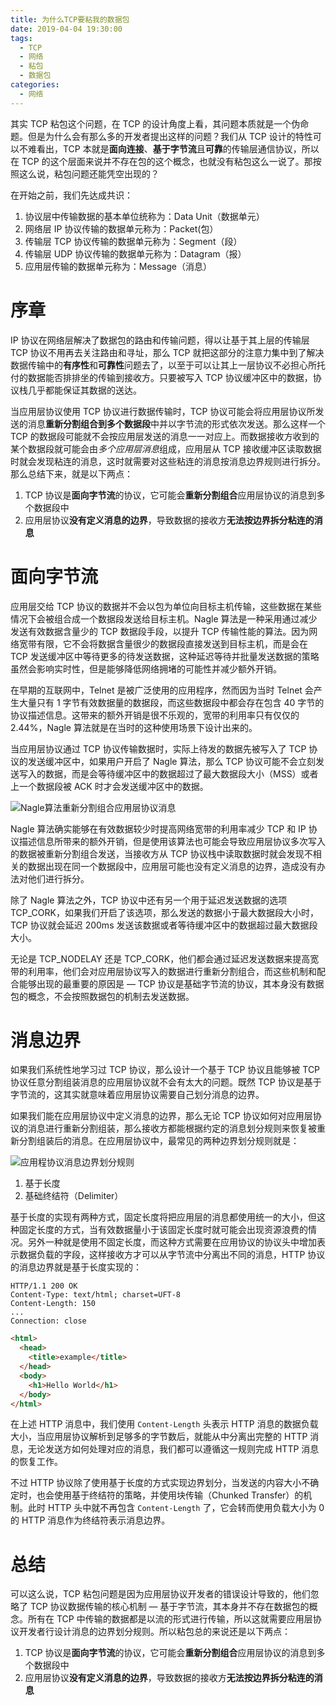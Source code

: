 ```yaml
---
title: 为什么TCP要粘我的数据包
date: 2019-04-04 19:30:00
tags:
  - TCP
  - 网络
  - 粘包
  - 数据包
categories:
  - 网络
---
```


其实 TCP 粘包这个问题，在 TCP 的设计角度上看，其问题本质就是一个伪命题。但是为什么会有那么多的开发者提出这样的问题？我们从 TCP 设计的特性可以不难看出，TCP 本就是**面向连接**、**基于字节流**且**可靠**的传输层通信协议，所以在 TCP 的这个层面来说并不存在包的这个概念，也就没有粘包这么一说了。那按照这么说，粘包问题还能凭空出现的？

在开始之前，我们先达成共识：

1. 协议层中传输数据的基本单位统称为：Data Unit（数据单元）
2. 网络层 IP 协议传输的数据单元称为：Packet(包）
3. 传输层 TCP 协议传输的数据单元称为：Segment（段）
4. 传输层 UDP 协议传输的数据单元称为：Datagram（报）
5. 应用层传输的数据单元称为：Message（消息）

<!--more-->

# 序章

IP 协议在网络层解决了数据包的路由和传输问题，得以让基于其上层的传输层 TCP 协议不用再去关注路由和寻址，那么 TCP 就把这部分的注意力集中到了解决数据传输中的**有序性**和**可靠性**问题去了，以至于可以让其上一层协议不必担心所托付的数据能否排排坐的传输到接收方。只要被写入 TCP 协议缓冲区中的数据，协议栈几乎都能保证其数据的送达。

当应用层协议使用 TCP 协议进行数据传输时，TCP 协议可能会将应用层协议所发送的消息**重新分割组合到多个数据段**中并以字节流的形式依次发送。那么这样一个 TCP 的数据段可能就不会按应用层发送的消息一一对应上。而数据接收方收到的某个数据段就可能会由*多个应用层消息*组成，应用层从 TCP 接收缓冲区读取数据时就会发现粘连的消息，这时就需要对这些粘连的消息按消息边界规则进行拆分。那么总结下来，就是以下两点：

1. TCP 协议是**面向字节流**的协议，它可能会**重新分割组合**应用层协议的消息到多个数据段中
2. 应用层协议**没有定义消息的边界**，导致数据的接收方**无法按边界拆分粘连的消息**

# 面向字节流

应用层交给 TCP 协议的数据并不会以包为单位向目标主机传输，这些数据在某些情况下会被组合成一个数据段发送给目标主机。Nagle 算法是一种采用通过减少发送有效数据含量少的 TCP 数据段手段，以提升 TCP 传输性能的算法。因为网络宽带有限，它不会将数据含量很少的数据段直接发送到目标主机，而是会在 TCP 发送缓冲区中等待更多的待发送数据，这种延迟等待并批量发送数据的策略虽然会影响实时性，但是能够降低网络拥堵的可能性并减少额外开销。

在早期的互联网中，Telnet 是被广泛使用的应用程序，然而因为当时 Telnet 会产生大量只有 1 字节有效数据量的数据段，而这些数据段中都会存在包含 40 字节的协议描述信息。这带来的额外开销是很不乐观的，宽带的利用率只有仅仅的 2.44%，Nagle 算法就是在当时的这种使用场景下设计出来的。

当应用层协议通过 TCP 协议传输数据时，实际上待发的数据先被写入了 TCP 协议的发送缓冲区中，如果用户开启了 Nagle 算法，那么 TCP 协议可能不会立刻发送写入的数据，而是会等待缓冲区中的数据超过了最大数据段大小（MSS）或者上一个数据段被 ACK 时才会发送缓冲区中的数据。

![Nagle算法重新分割组合应用层协议消息](https://cdn.jsdelivr.net/gh/aaronlam/imghosting@master/20201030172902.png)

Nagle 算法确实能够在有效数据较少时提高网络宽带的利用率减少 TCP 和 IP 协议描述信息所带来的额外开销，但是使用该算法也可能会导致应用层协议多次写入的数据被重新分割组合发送，当接收方从 TCP 协议栈中读取数据时就会发现不相关的数据出现在同一个数据段中，应用层可能也没有定义消息的边界，造成没有办法对他们进行拆分。

除了 Nagle 算法之外，TCP 协议中还有另一个用于延迟发送数据的选项 TCP_CORK，如果我们开启了该选项，那么发送的数据小于最大数据段大小时，TCP 协议就会延迟 200ms 发送该数据或者等待缓冲区中的数据超过最大数据段大小。

无论是 TCP_NODELAY 还是 TCP_CORK，他们都会通过延迟发送数据来提高宽带的利用率，他们会对应用层协议写入的数据进行重新分割组合，而这些机制和配合能够出现的最重要的原因是 — TCP 协议是基础字节流的协议，其本身没有数据包的概念，不会按照数据包的机制去发送数据。

# 消息边界

如果我们系统性地学习过 TCP 协议，那么设计一个基于 TCP 协议且能够被 TCP 协议任意分割组装消息的应用层协议就不会有太大的问题。既然 TCP 协议是基于字节流的，这其实就意味着应用层协议需要自己划分消息的边界。

如果我们能在应用层协议中定义消息的边界，那么无论 TCP 协议如何对应用层协议的消息进行重新分割组装，那么接收方都能根据约定的消息划分规则来恢复被重新分割组装后的消息。在应用层协议中，最常见的两种边界划分规则就是：

![应用程协议消息边界划分规则](https://cdn.jsdelivr.net/gh/aaronlam/imghosting@master/20201030195935.png)

1. 基于长度
2. 基础终结符（Delimiter）

基于长度的实现有两种方式，固定长度将把应用层的消息都使用统一的大小，但这种固定长度的方式，当有效数据量小于该固定长度时就可能会出现资源浪费的情况。另外一种就是使用不固定长度，而这种方式需要在应用协议的协议头中增加表示数据负载的字段，这样接收方才可以从字节流中分离出不同的消息，HTTP 协议的消息边界就是基于长度实现的：

```
HTTP/1.1 200 OK
Content-Type: text/html; charset=UFT-8
Content-Length: 150
...
Connection: close
```

```html
<html>
  <head>
    <title>example</title>
  </head>
  <body>
    <h1>Hello World</h1>
  </body>
</html>
```

在上述 HTTP 消息中，我们使用 `Content-Length` 头表示 HTTP 消息的数据负载大小，当应用层协议解析到足够多的字节数后，就能从中分离出完整的 HTTP 消息，无论发送方如何处理对应的消息，我们都可以遵循这一规则完成 HTTP 消息的恢复工作。

不过 HTTP 协议除了使用基于长度的方式实现边界划分，当发送的内容大小不确定时，也会使用基于终结符的策略，并使用块传输（Chunked Transfer）的机制。此时 HTTP 头中就不再包含 `Content-Length` 了，它会转而使用负载大小为 0 的 HTTP 消息作为终结符表示消息边界。

# 总结

可以这么说，TCP 粘包问题是因为应用层协议开发者的错误设计导致的，他们忽略了 TCP 协议数据传输的核心机制 — 基于字节流，其本身并不存在数据包的概念。所有在 TCP 中传输的数据都是以流的形式进行传输，所以这就需要应用层协议开发者行设计消息的边界划分规则。所以粘包总的来说还是以下两点：

1. TCP 协议是**面向字节流**的协议，它可能会**重新分割组合**应用层协议的消息到多个数据段中
2. 应用层协议**没有定义消息的边界**，导致数据的接收方**无法按边界拆分粘连的消息**
